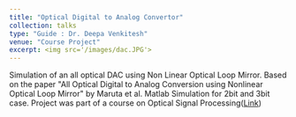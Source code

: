 ```yaml
---
title: "Optical Digital to Analog Convertor"
collection: talks
type: "Guide : Dr. Deepa Venkitesh"
venue: "Course Project"
excerpt: <img src='/images/dac.JPG'> 
---
```


Simulation of an all optical DAC using Non Linear Optical Loop Mirror. Based on the paper "All Optical Digital to Analog Conversion using Nonlinear Optical Loop Mirror" by Maruta et al. Matlab Simulation for 2bit and 3bit case. Project was part of a course on Optical Signal Processing([Link](https://github.com/anshulbshah/Optical-DAC))
